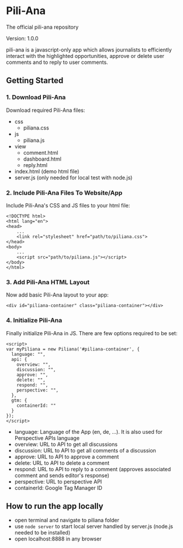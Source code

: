 # Pili-Ana
The official pili-ana repository

Version: 1.0.0

pili-ana is a javascript-only app which allows journalists to efficiently interact
with the highlighted opportunities, approve or delete user comments and
to reply to user comments.

## Getting Started
### 1. Download Pili-Ana
Download required Pili-Ana files:
- css
  - piliana.css
- js
  - piliana.js
- view
  - comment.html
  - dashboard.html
  - reply.html
- index.html (demo html file)
- server.js (only needed for local test with node.js)

### 2. Include Pili-Ana Files To Website/App
Include Pili-Ana's CSS and JS files to your html file:
```
<!DOCTYPE html>
<html lang="en">
<head>
    ...
    <link rel="stylesheet" href="path/to/piliana.css">
</head>
<body>
    ...
    <script src="path/to/piliana.js"></script>
</body>
</html>
```

### 3. Add Pili-Ana HTML Layout
Now add basic Pili-Ana layout to your app:
```
<div id="piliana-container" class="piliana-container"></div>
```

### 4. Initialize Pili-Ana
Finally initialize Pili-Ana in JS. There are few options required to be set:
```
<script>
var myPiliana = new Piliana('#piliana-container', {
  language: "",
  api: {
    overview: "",
    discussion: "",
    approve: "",
    delete: "",
    respond: "",
    perspective: "",
  },
  gtm: {
    containerId: ""
  }
});
</script>
```

- language:    Language of the App (en, de, ...). It is also used for Perspective APIs language
- overview:    URL to API to get all discussions
- discussion:  URL to API to get all comments of a discussion
- approve:     URL to API to approve a comment
- delete:      URL to API to delete a comment
- respond:     URL to API to reply to a comment (approves associated comment and sends editor's response)
- perspective: URL to perspective API
- containerId: Google Tag Manager ID

## How to run the app locally
- open terminal and navigate to piliana folder
- use ``` node server ``` to start local server handled by server.js (node.js needed to be installed)
- open localhost:8888 in any browser

